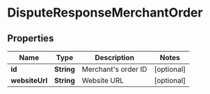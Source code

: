 
# DisputeResponseMerchantOrder

## Properties
Name | Type | Description | Notes
------------ | ------------- | ------------- | -------------
**id** | **String** | Merchant&#39;s order ID |  [optional]
**websiteUrl** | **String** | Website URL |  [optional]



